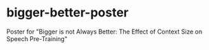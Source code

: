 # bigger-better-poster
Poster for "Bigger is not Always Better: The Effect of Context Size on Speech Pre-Training"
